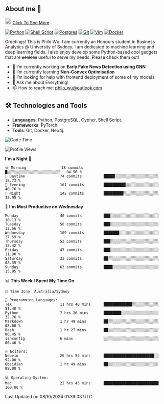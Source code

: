 ## About me 🤗

<a href="#"><img src="https://media.giphy.com/media/hvRJCLFzcasrR4ia7z/giphy.gif" width="20px" height="20px"></a> [Click To See More](https://codeboyphilo.github.io)

[![Python](https://img.shields.io/badge/python-3670A0?style=for-the-badge&logo=python&logoColor=ffdd54)](#)
[![Shell Script](https://img.shields.io/badge/shell_script-%23121011.svg?style=for-the-badge&logo=gnu-bash&logoColor=white)](#)
[![Postgres](https://img.shields.io/badge/postgres-%23316192.svg?style=for-the-badge&logo=postgresql&logoColor=white)](#)
[![Git](https://img.shields.io/badge/git-%23F05033.svg?style=for-the-badge&logo=git&logoColor=white)](#)
[![Vim](https://img.shields.io/badge/VIM-%2311AB00.svg?style=for-the-badge&logo=vim&logoColor=white)](#)
[![Docker](https://img.shields.io/badge/docker-%230db7ed.svg?style=for-the-badge&logo=docker&logoColor=white)](#)

Greetings! This is Philo Wu. I am currently an Honours student in Business Analytics \@ University of Sydney. I am dedicated to machine learning and deep learning fields. I also enjoy develop some Python-based cool gadgets that are ~~useless~~ useful to serve my needs. Please check them out!

- 🔭 I’m currently working on **Early Fake News Detection using GNN**
- 🌱 I’m currently learning **Non-Convex Optimisation**
- 🤔 I’m looking for help with frontend deployment of some of my models
- 💬 Ask me about Everything!
- 📫 How to reach me: philo_wu@outlook.com

## 🛠 Technologies and Tools
- **Languages**: Python, PostgreSQL, Cypher, Shell Script.
- **Frameworks**: PyTorch.
- **Tools**: Git, Docker, Neo4j.

<!--START_SECTION:waka-->
![Code Time](http://img.shields.io/badge/Code%20Time-514%20hrs%2047%20mins-blue)

![Profile Views](http://img.shields.io/badge/Profile%20Views-0-blue)

**I'm a Night 🦉** 

```text
🌞 Morning                18 commits          █░░░░░░░░░░░░░░░░░░░░░░░░   04.56 % 
🌆 Daytime                74 commits          █████░░░░░░░░░░░░░░░░░░░░   18.73 % 
🌃 Evening                161 commits         ██████████░░░░░░░░░░░░░░░   40.76 % 
🌙 Night                  142 commits         █████████░░░░░░░░░░░░░░░░   35.95 % 
```
📅 **I'm Most Productive on Wednesday** 

```text
Monday                   40 commits          ███░░░░░░░░░░░░░░░░░░░░░░   10.13 % 
Tuesday                  50 commits          ███░░░░░░░░░░░░░░░░░░░░░░   12.66 % 
Wednesday                109 commits         ███████░░░░░░░░░░░░░░░░░░   27.59 % 
Thursday                 53 commits          ███░░░░░░░░░░░░░░░░░░░░░░   13.42 % 
Friday                   47 commits          ███░░░░░░░░░░░░░░░░░░░░░░   11.90 % 
Saturday                 33 commits          ██░░░░░░░░░░░░░░░░░░░░░░░   08.35 % 
Sunday                   63 commits          ████░░░░░░░░░░░░░░░░░░░░░   15.95 % 
```


📊 **This Week I Spent My Time On** 

```text
🕑︎ Time Zone: Australia/Sydney

💬 Programming Languages: 
TeX                      11 hrs 40 mins      █████████████░░░░░░░░░░░░   51.40 % 
Python                   7 hrs 26 mins       ████████░░░░░░░░░░░░░░░░░   32.76 % 
Markdown                 1 hr 49 mins        ██░░░░░░░░░░░░░░░░░░░░░░░   08.00 % 
Bash                     1 hr 27 mins        ██░░░░░░░░░░░░░░░░░░░░░░░   06.45 % 
sshconfig                6 mins              ░░░░░░░░░░░░░░░░░░░░░░░░░   00.46 % 

🔥 Editors: 
Neovim                   20 hrs 54 mins      ███████████████████████░░   92.00 % 
Obsidian                 1 hr 49 mins        ██░░░░░░░░░░░░░░░░░░░░░░░   08.00 % 

💻 Operating System: 
Mac                      22 hrs 43 mins      █████████████████████████   100.00 % 
```


 Last Updated on 08/10/2024 01:39:03 UTC
<!--END_SECTION:waka-->
